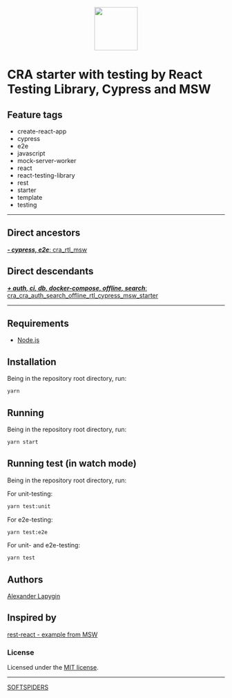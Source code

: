




<div align="center">
    <a href="https://github.com/softspiders/softspiders">
      <img src="https://avatars.githubusercontent.com/u/47006425?v=4"width="100" height="100"/>
    </a>
</div>

# CRA starter with testing by React Testing Library, Cypress and MSW

## Feature tags

- create-react-app
- cypress
- e2e
- javascript
- mock-server-worker
- react
- react-testing-library
- rest
- starter
- template
- testing

---

## Direct ancestors

[***- cypress, e2e***: cra_rtl_msw](https://github.com/AlexanderLapygin/cra_rtl_msw)

## Direct descendants

[***+ auth, ci, db, docker-compose, offline, search***: cra_cra_auth_search_offline_rtl_cypress_msw_starter](https://github.com/AlexanderLapygin/cra_auth_search_offline_rtl_cypress_msw_starter)

---

## Requirements

* [Node.js](https://nodejs.org/en/download/package-manager/)

## Installation

Being in the repository root directory, run:

```sh
yarn
```

## Running

Being in the repository root directory, run:

```sh
yarn start
```

## Running test (in watch mode)

Being in the repository root directory, run:

For unit-testing:

```sh
yarn test:unit
```

For e2e-testing:

```sh
yarn test:e2e
```

For unit- and e2e-testing:

```sh
yarn test
```

## Authors

[Alexander Lapygin](https://github.com/AlexanderLapygin)

## Inspired by

[rest-react - example from MSW](https://github.com/mswjs/examples/tree/master/examples/rest-react)

### License

Licensed under the [MIT license](./LICENSE).

---

[SOFTSPIDERS](https://github.com/softspiders/softspiders)
